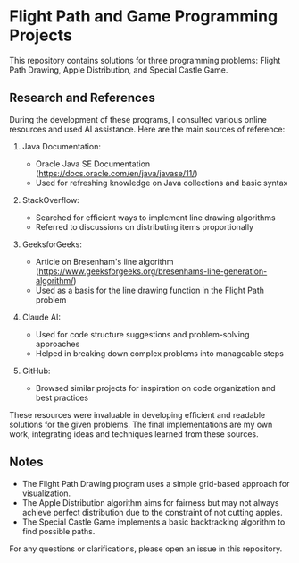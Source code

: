 # Flight Path and Game Programming Projects

This repository contains solutions for three programming problems: Flight Path Drawing, Apple Distribution, and Special Castle Game.

## Research and References

During the development of these programs, I consulted various online resources and used AI assistance. Here are the main sources of reference:

1. Java Documentation: 
   - Oracle Java SE Documentation (https://docs.oracle.com/en/java/javase/11/)
   - Used for refreshing knowledge on Java collections and basic syntax

2. StackOverflow:
   - Searched for efficient ways to implement line drawing algorithms
   - Referred to discussions on distributing items proportionally

3. GeeksforGeeks:
   - Article on Bresenham's line algorithm (https://www.geeksforgeeks.org/bresenhams-line-generation-algorithm/)
   - Used as a basis for the line drawing function in the Flight Path problem

4. Claude AI:
   - Used for code structure suggestions and problem-solving approaches
   - Helped in breaking down complex problems into manageable steps

5. GitHub:
   - Browsed similar projects for inspiration on code organization and best practices

These resources were invaluable in developing efficient and readable solutions for the given problems. The final implementations are my own work, integrating ideas and techniques learned from these sources.

## Notes

- The Flight Path Drawing program uses a simple grid-based approach for visualization.
- The Apple Distribution algorithm aims for fairness but may not always achieve perfect distribution due to the constraint of not cutting apples.
- The Special Castle Game implements a basic backtracking algorithm to find possible paths.

For any questions or clarifications, please open an issue in this repository.
